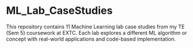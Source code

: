 # ML_Lab_CaseStudies
This repository contains 11 Machine Learning lab case studies from my TE (Sem 5) coursework at EXTC. Each lab explores a different ML algorithm or concept with real-world applications and code-based implementation.
